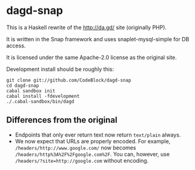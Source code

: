 # dagd-snap

This is a Haskell rewrite of the http://da.gd/ site (originally PHP).

It is written in the Snap framework and uses snaplet-mysql-simple for DB
access.

It is licensed under the same Apache-2.0 license as the original site.

Development install should be roughly this:

```
git clone git://github.com/CodeBlock/dagd-snap
cd dagd-snap
cabal sandbox init
cabal install -fdevelopment
./.cabal-sandbox/bin/dagd
```

## Differences from the original

- Endpoints that only ever return text now return `text/plain` always.
- We now expect that URLs are properly encoded. For example,
  `/headers/http://www.google.com/` now becomes
  `/headers/http%3A%2F%2Fgoogle.com%2F`. You can, however, use
  `/headers/?site=http://google.com` without encoding.
